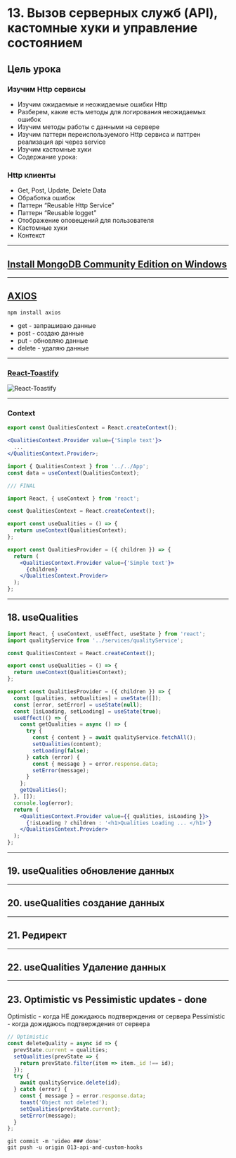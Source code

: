 # 13. Вызов серверных служб (API), кастомные хуки и управление состоянием

## Цель урока

### Изучим Http сервисы

- Изучим ожидаемые и неожидаемые ошибки Http
- Разберем, какие есть методы для логирования неожидаемых ошибок
- Изучим методы работы с данными на сервере
- Изучим паттерн переиспользуемого Http сервиса и паттрен реализация api через service
- Изучим кастомные хуки
- Содержание урока:

### Http клиенты

- Get, Post, Update, Delete Data
- Обработка ошибок
- Паттерн “Reusable Http Service”
- Паттерн “Reusable logget”
- Отображение оповещений для пользователя
- Кастомные хуки
- Контекст

---

## [Install MongoDB Community Edition on Windows](https://docs.mongodb.com/manual/tutorial/install-mongodb-on-windows/#install-mongodb-community-edition)

---

## [AXIOS](https://axios-http.com/docs/intro)

```code
npm install axios
```

- get - запрашиваю данные
- post - создаю данные
- put - обновляю данные
- delete - удаляю данные

---

### [React-Toastify](https://www.npmjs.com/package/react-toastify)

![React-Toastify](https://user-images.githubusercontent.com/5574267/130804494-a9d2d69c-f170-4576-b2e1-0bb7f13dd92d.gif)

---

### Context

```jsx
export const QualitiesContext = React.createContext();

<QualitiesContext.Provider value={'Simple text'}>
  ...
</QualitiesContext.Provider>;
```

```jsx
import { QualitiesContext } from '../../App';
const data = useContext(QualitiesContext);
```

```jsx
/// FINAL

import React, { useContext } from 'react';

const QualitiesContext = React.createContext();

export const useQualities = () => {
  return useContext(QualitiesContext);
};

export const QualitiesProvider = ({ children }) => {
  return (
    <QualitiesContext.Provider value={'Simple text'}>
      {children}
    </QualitiesContext.Provider>
  );
};
```

---

## 18. useQualities

```jsx
import React, { useContext, useEffect, useState } from 'react';
import qualityService from '../services/qualityService';

const QualitiesContext = React.createContext();

export const useQualities = () => {
  return useContext(QualitiesContext);
};

export const QualitiesProvider = ({ children }) => {
  const [qualities, setQualities] = useState([]);
  const [error, setError] = useState(null);
  const [isLoading, setLoading] = useState(true);
  useEffect(() => {
    const getQualities = async () => {
      try {
        const { content } = await qualityService.fetchAll();
        setQualities(content);
        setLoading(false);
      } catch (error) {
        const { message } = error.response.data;
        setError(message);
      }
    };
    getQualities();
  }, []);
  console.log(error);
  return (
    <QualitiesContext.Provider value={{ qualities, isLoading }}>
      {!isLoading ? children : '<h1>Qualities Loading ... </h1>'}
    </QualitiesContext.Provider>
  );
};
```

---

## 19. useQualities обновление данных

---

## 20. useQualities создание данных

---

## 21. Редирект

---

## 22. useQualities Удаление данных

---

## 23. Optimistic vs Pessimistic updates - done

Optimistic - когда НЕ дожидаюсь подтверждения от сервера
Pessimistic - когда дожидаюсь подтверждения от сервера

```jsx
// Optimistic
const deleteQuality = async id => {
  prevState.current = qualities;
  setQualities(prevState => {
    return prevState.filter(item => item._id !== id);
  });
  try {
    await qualityService.delete(id);
  } catch (error) {
    const { message } = error.response.data;
    toast('Object not deleted');
    setQualities(prevState.current);
    setError(message);
  }
};
```

```code
git commit -m 'video ### done'
git push -u origin 013-api-and-custom-hooks
```
